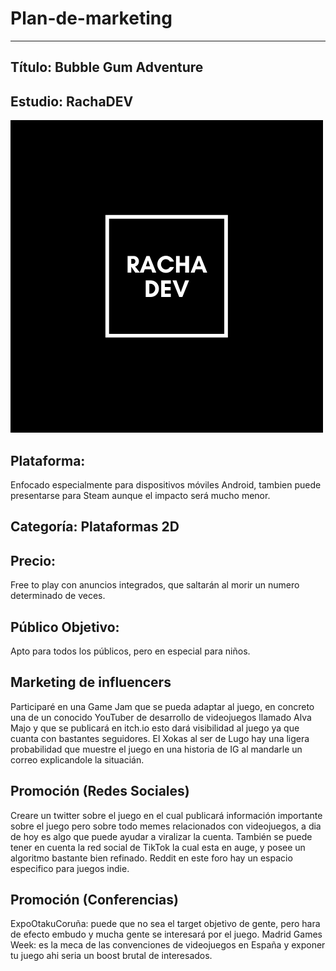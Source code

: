 # Plan-de-marketing

***

##  Título: Bubble Gum Adventure

## Estudio: RachaDEV
![Logo](https://github.com/9RACHA/GDD/blob/master/RACHA%20Dev.png?raw=true)

## Plataforma: 
Enfocado especialmente para dispositivos móviles Android, tambien puede presentarse para Steam aunque el impacto será mucho menor.

## Categoría: Plataformas 2D

## Precio:
Free to play con anuncios integrados, que saltarán al morir un numero determinado de veces.

## Público Objetivo: 
Apto para todos los públicos, pero en especial para niños.

## Marketing de influencers

Participaré en una Game Jam que se pueda adaptar al juego, en concreto una de un conocido YouTuber de desarrollo de videojuegos llamado Alva Majo y que se publicará en itch.io esto dará visibilidad al juego ya que cuanta con bastantes seguidores.
El Xokas al ser de Lugo hay una ligera probabilidad que muestre el juego en una historia de IG al mandarle un correo explicandole la situacián.

## Promoción (Redes Sociales)
Creare un twitter sobre el juego en el cual publicará información importante sobre el juego pero sobre todo memes relacionados con videojuegos, a dia de hoy es algo que puede ayudar a viralizar la cuenta.
También se puede tener en cuenta la red social de TikTok la cual esta en auge, y posee un algoritmo bastante bien refinado.
Reddit en este foro hay un espacio especifico para juegos indie.

## Promoción (Conferencias)
ExpoOtakuCoruña: puede que no sea el target objetivo de gente, pero hara de efecto embudo y mucha gente se interesará por el juego.
Madrid Games Week: es la meca de las convenciones de videojuegos en España y exponer tu juego ahi seria un boost brutal de interesados.


